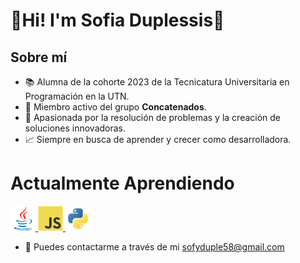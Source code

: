 # 🌸Hi! I'm Sofia Duplessis🌸

## Sobre mí

- 📚 Alumna de la cohorte 2023 de la Tecnicatura Universitaria en Programación en la UTN.
- 💼 Miembro activo del grupo **Concatenados**.
- 🌟 Apasionada por la resolución de problemas y la creación de soluciones innovadoras.
- 📈 Siempre en busca de aprender y crecer como desarrolladora.

# Actualmente Aprendiendo
<p align="left"> <a href="https://www.java.com" target="_blank" rel="noreferrer"> <img src="https://raw.githubusercontent.com/devicons/devicon/master/icons/java/java-original.svg" alt="java" width="40" height="40"/> </a> <a href="https://developer.mozilla.org/en-US/docs/Web/JavaScript" target="_blank" rel="noreferrer"> <img src="https://raw.githubusercontent.com/devicons/devicon/master/icons/javascript/javascript-original.svg" alt="javascript" width="40" height="40"/> </a> <a href="https://www.python.org" target="_blank" rel="noreferrer"> <img src="https://raw.githubusercontent.com/devicons/devicon/master/icons/python/python-original.svg" alt="python" width="40" height="40"/> </a> </p>

- 📧 Puedes contactarme a través de mi  <a href="correo">sofyduple58@gmail.com</a>
